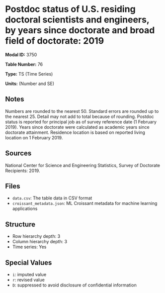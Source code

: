 # Postdoc status of U.S. residing doctoral scientists and engineers, by years since doctorate and broad field of doctorate: 2019

**Modal ID:** 3750

**Table Number:** 76

**Type:** TS (Time Series)

**Units:** (Number and SE)

## Notes

Numbers are rounded to the nearest 50. Standard errors are rounded up to the nearest 25. Detail may not add to total because of rounding. Postdoc status is reported for principal job as of survey reference date (1 February 2019). Years since doctorate were calculated as academic years since doctorate attainment. Residence location is based on reported living location on 1 February 2019.

## Sources

National Center for Science and Engineering Statistics, Survey of Doctorate Recipients: 2019.

## Files

- `data.csv`: The table data in CSV format
- `croissant_metadata.json`: ML Croissant metadata for machine learning applications

## Structure

- Row hierarchy depth: 3
- Column hierarchy depth: 3
- Time series: Yes

## Special Values

- `i`: imputed value
- `r`: revised value
- `D`: suppressed to avoid disclosure of confidential information
